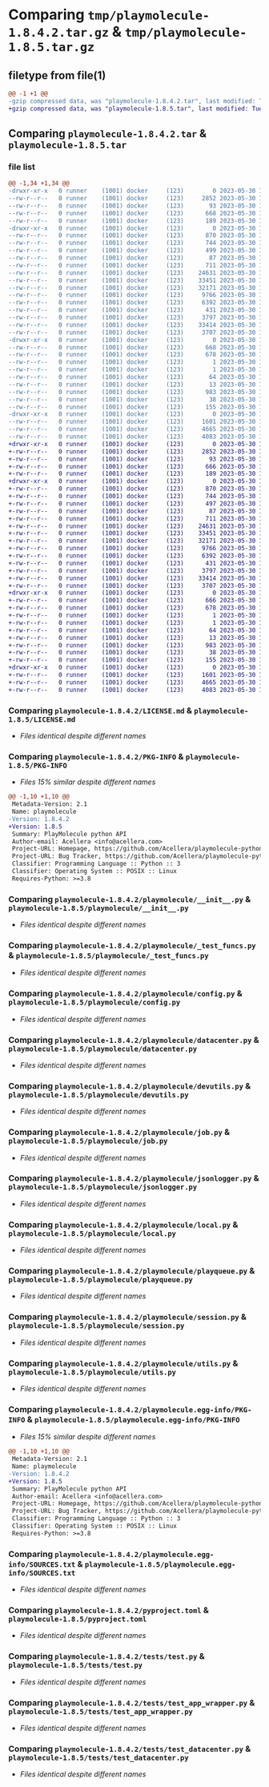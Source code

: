 # Comparing `tmp/playmolecule-1.8.4.2.tar.gz` & `tmp/playmolecule-1.8.5.tar.gz`

## filetype from file(1)

```diff
@@ -1 +1 @@
-gzip compressed data, was "playmolecule-1.8.4.2.tar", last modified: Tue May 30 13:51:03 2023, max compression
+gzip compressed data, was "playmolecule-1.8.5.tar", last modified: Tue May 30 13:57:38 2023, max compression
```

## Comparing `playmolecule-1.8.4.2.tar` & `playmolecule-1.8.5.tar`

### file list

```diff
@@ -1,34 +1,34 @@
-drwxr-xr-x   0 runner    (1001) docker     (123)        0 2023-05-30 13:51:03.938694 playmolecule-1.8.4.2/
--rw-r--r--   0 runner    (1001) docker     (123)     2852 2023-05-30 13:50:45.000000 playmolecule-1.8.4.2/LICENSE.md
--rw-r--r--   0 runner    (1001) docker     (123)       93 2023-05-30 13:50:45.000000 playmolecule-1.8.4.2/MANIFEST.in
--rw-r--r--   0 runner    (1001) docker     (123)      668 2023-05-30 13:51:03.938694 playmolecule-1.8.4.2/PKG-INFO
--rw-r--r--   0 runner    (1001) docker     (123)      189 2023-05-30 13:50:45.000000 playmolecule-1.8.4.2/README.md
-drwxr-xr-x   0 runner    (1001) docker     (123)        0 2023-05-30 13:51:03.938694 playmolecule-1.8.4.2/playmolecule/
--rw-r--r--   0 runner    (1001) docker     (123)      870 2023-05-30 13:50:45.000000 playmolecule-1.8.4.2/playmolecule/__init__.py
--rw-r--r--   0 runner    (1001) docker     (123)      744 2023-05-30 13:50:45.000000 playmolecule-1.8.4.2/playmolecule/_test_funcs.py
--rw-r--r--   0 runner    (1001) docker     (123)      499 2023-05-30 13:51:03.938694 playmolecule-1.8.4.2/playmolecule/_version.py
--rw-r--r--   0 runner    (1001) docker     (123)       87 2023-05-30 13:50:45.000000 playmolecule-1.8.4.2/playmolecule/config.ini
--rw-r--r--   0 runner    (1001) docker     (123)      711 2023-05-30 13:50:45.000000 playmolecule-1.8.4.2/playmolecule/config.py
--rw-r--r--   0 runner    (1001) docker     (123)    24631 2023-05-30 13:50:45.000000 playmolecule-1.8.4.2/playmolecule/datacenter.py
--rw-r--r--   0 runner    (1001) docker     (123)    33451 2023-05-30 13:50:45.000000 playmolecule-1.8.4.2/playmolecule/devutils.py
--rw-r--r--   0 runner    (1001) docker     (123)    32171 2023-05-30 13:50:45.000000 playmolecule-1.8.4.2/playmolecule/job.py
--rw-r--r--   0 runner    (1001) docker     (123)     9766 2023-05-30 13:50:45.000000 playmolecule-1.8.4.2/playmolecule/jsonlogger.py
--rw-r--r--   0 runner    (1001) docker     (123)     6392 2023-05-30 13:50:45.000000 playmolecule-1.8.4.2/playmolecule/local.py
--rw-r--r--   0 runner    (1001) docker     (123)      431 2023-05-30 13:50:45.000000 playmolecule-1.8.4.2/playmolecule/logging.ini
--rw-r--r--   0 runner    (1001) docker     (123)     3797 2023-05-30 13:50:45.000000 playmolecule-1.8.4.2/playmolecule/playqueue.py
--rw-r--r--   0 runner    (1001) docker     (123)    33414 2023-05-30 13:50:45.000000 playmolecule-1.8.4.2/playmolecule/session.py
--rw-r--r--   0 runner    (1001) docker     (123)     3707 2023-05-30 13:50:45.000000 playmolecule-1.8.4.2/playmolecule/utils.py
-drwxr-xr-x   0 runner    (1001) docker     (123)        0 2023-05-30 13:51:03.938694 playmolecule-1.8.4.2/playmolecule.egg-info/
--rw-r--r--   0 runner    (1001) docker     (123)      668 2023-05-30 13:51:03.000000 playmolecule-1.8.4.2/playmolecule.egg-info/PKG-INFO
--rw-r--r--   0 runner    (1001) docker     (123)      678 2023-05-30 13:51:03.000000 playmolecule-1.8.4.2/playmolecule.egg-info/SOURCES.txt
--rw-r--r--   0 runner    (1001) docker     (123)        1 2023-05-30 13:51:03.000000 playmolecule-1.8.4.2/playmolecule.egg-info/dependency_links.txt
--rw-r--r--   0 runner    (1001) docker     (123)        1 2023-05-30 13:51:03.000000 playmolecule-1.8.4.2/playmolecule.egg-info/not-zip-safe
--rw-r--r--   0 runner    (1001) docker     (123)       64 2023-05-30 13:51:03.000000 playmolecule-1.8.4.2/playmolecule.egg-info/requires.txt
--rw-r--r--   0 runner    (1001) docker     (123)       13 2023-05-30 13:51:03.000000 playmolecule-1.8.4.2/playmolecule.egg-info/top_level.txt
--rw-r--r--   0 runner    (1001) docker     (123)      983 2023-05-30 13:50:45.000000 playmolecule-1.8.4.2/pyproject.toml
--rw-r--r--   0 runner    (1001) docker     (123)       38 2023-05-30 13:51:03.938694 playmolecule-1.8.4.2/setup.cfg
--rw-r--r--   0 runner    (1001) docker     (123)      155 2023-05-30 13:50:45.000000 playmolecule-1.8.4.2/setup.py
-drwxr-xr-x   0 runner    (1001) docker     (123)        0 2023-05-30 13:51:03.938694 playmolecule-1.8.4.2/tests/
--rw-r--r--   0 runner    (1001) docker     (123)     1601 2023-05-30 13:50:45.000000 playmolecule-1.8.4.2/tests/test.py
--rw-r--r--   0 runner    (1001) docker     (123)     4665 2023-05-30 13:50:45.000000 playmolecule-1.8.4.2/tests/test_app_wrapper.py
--rw-r--r--   0 runner    (1001) docker     (123)     4083 2023-05-30 13:50:45.000000 playmolecule-1.8.4.2/tests/test_datacenter.py
+drwxr-xr-x   0 runner    (1001) docker     (123)        0 2023-05-30 13:57:38.562627 playmolecule-1.8.5/
+-rw-r--r--   0 runner    (1001) docker     (123)     2852 2023-05-30 13:57:20.000000 playmolecule-1.8.5/LICENSE.md
+-rw-r--r--   0 runner    (1001) docker     (123)       93 2023-05-30 13:57:20.000000 playmolecule-1.8.5/MANIFEST.in
+-rw-r--r--   0 runner    (1001) docker     (123)      666 2023-05-30 13:57:38.562627 playmolecule-1.8.5/PKG-INFO
+-rw-r--r--   0 runner    (1001) docker     (123)      189 2023-05-30 13:57:20.000000 playmolecule-1.8.5/README.md
+drwxr-xr-x   0 runner    (1001) docker     (123)        0 2023-05-30 13:57:38.562627 playmolecule-1.8.5/playmolecule/
+-rw-r--r--   0 runner    (1001) docker     (123)      870 2023-05-30 13:57:20.000000 playmolecule-1.8.5/playmolecule/__init__.py
+-rw-r--r--   0 runner    (1001) docker     (123)      744 2023-05-30 13:57:20.000000 playmolecule-1.8.5/playmolecule/_test_funcs.py
+-rw-r--r--   0 runner    (1001) docker     (123)      497 2023-05-30 13:57:38.562627 playmolecule-1.8.5/playmolecule/_version.py
+-rw-r--r--   0 runner    (1001) docker     (123)       87 2023-05-30 13:57:20.000000 playmolecule-1.8.5/playmolecule/config.ini
+-rw-r--r--   0 runner    (1001) docker     (123)      711 2023-05-30 13:57:20.000000 playmolecule-1.8.5/playmolecule/config.py
+-rw-r--r--   0 runner    (1001) docker     (123)    24631 2023-05-30 13:57:20.000000 playmolecule-1.8.5/playmolecule/datacenter.py
+-rw-r--r--   0 runner    (1001) docker     (123)    33451 2023-05-30 13:57:20.000000 playmolecule-1.8.5/playmolecule/devutils.py
+-rw-r--r--   0 runner    (1001) docker     (123)    32171 2023-05-30 13:57:20.000000 playmolecule-1.8.5/playmolecule/job.py
+-rw-r--r--   0 runner    (1001) docker     (123)     9766 2023-05-30 13:57:20.000000 playmolecule-1.8.5/playmolecule/jsonlogger.py
+-rw-r--r--   0 runner    (1001) docker     (123)     6392 2023-05-30 13:57:20.000000 playmolecule-1.8.5/playmolecule/local.py
+-rw-r--r--   0 runner    (1001) docker     (123)      431 2023-05-30 13:57:20.000000 playmolecule-1.8.5/playmolecule/logging.ini
+-rw-r--r--   0 runner    (1001) docker     (123)     3797 2023-05-30 13:57:20.000000 playmolecule-1.8.5/playmolecule/playqueue.py
+-rw-r--r--   0 runner    (1001) docker     (123)    33414 2023-05-30 13:57:20.000000 playmolecule-1.8.5/playmolecule/session.py
+-rw-r--r--   0 runner    (1001) docker     (123)     3707 2023-05-30 13:57:20.000000 playmolecule-1.8.5/playmolecule/utils.py
+drwxr-xr-x   0 runner    (1001) docker     (123)        0 2023-05-30 13:57:38.562627 playmolecule-1.8.5/playmolecule.egg-info/
+-rw-r--r--   0 runner    (1001) docker     (123)      666 2023-05-30 13:57:38.000000 playmolecule-1.8.5/playmolecule.egg-info/PKG-INFO
+-rw-r--r--   0 runner    (1001) docker     (123)      678 2023-05-30 13:57:38.000000 playmolecule-1.8.5/playmolecule.egg-info/SOURCES.txt
+-rw-r--r--   0 runner    (1001) docker     (123)        1 2023-05-30 13:57:38.000000 playmolecule-1.8.5/playmolecule.egg-info/dependency_links.txt
+-rw-r--r--   0 runner    (1001) docker     (123)        1 2023-05-30 13:57:38.000000 playmolecule-1.8.5/playmolecule.egg-info/not-zip-safe
+-rw-r--r--   0 runner    (1001) docker     (123)       64 2023-05-30 13:57:38.000000 playmolecule-1.8.5/playmolecule.egg-info/requires.txt
+-rw-r--r--   0 runner    (1001) docker     (123)       13 2023-05-30 13:57:38.000000 playmolecule-1.8.5/playmolecule.egg-info/top_level.txt
+-rw-r--r--   0 runner    (1001) docker     (123)      983 2023-05-30 13:57:20.000000 playmolecule-1.8.5/pyproject.toml
+-rw-r--r--   0 runner    (1001) docker     (123)       38 2023-05-30 13:57:38.562627 playmolecule-1.8.5/setup.cfg
+-rw-r--r--   0 runner    (1001) docker     (123)      155 2023-05-30 13:57:20.000000 playmolecule-1.8.5/setup.py
+drwxr-xr-x   0 runner    (1001) docker     (123)        0 2023-05-30 13:57:38.562627 playmolecule-1.8.5/tests/
+-rw-r--r--   0 runner    (1001) docker     (123)     1601 2023-05-30 13:57:20.000000 playmolecule-1.8.5/tests/test.py
+-rw-r--r--   0 runner    (1001) docker     (123)     4665 2023-05-30 13:57:20.000000 playmolecule-1.8.5/tests/test_app_wrapper.py
+-rw-r--r--   0 runner    (1001) docker     (123)     4083 2023-05-30 13:57:20.000000 playmolecule-1.8.5/tests/test_datacenter.py
```

### Comparing `playmolecule-1.8.4.2/LICENSE.md` & `playmolecule-1.8.5/LICENSE.md`

 * *Files identical despite different names*

### Comparing `playmolecule-1.8.4.2/PKG-INFO` & `playmolecule-1.8.5/PKG-INFO`

 * *Files 15% similar despite different names*

```diff
@@ -1,10 +1,10 @@
 Metadata-Version: 2.1
 Name: playmolecule
-Version: 1.8.4.2
+Version: 1.8.5
 Summary: PlayMolecule python API
 Author-email: Acellera <info@acellera.com>
 Project-URL: Homepage, https://github.com/Acellera/playmolecule-python-api
 Project-URL: Bug Tracker, https://github.com/Acellera/playmolecule-python-api/issues
 Classifier: Programming Language :: Python :: 3
 Classifier: Operating System :: POSIX :: Linux
 Requires-Python: >=3.8
```

### Comparing `playmolecule-1.8.4.2/playmolecule/__init__.py` & `playmolecule-1.8.5/playmolecule/__init__.py`

 * *Files identical despite different names*

### Comparing `playmolecule-1.8.4.2/playmolecule/_test_funcs.py` & `playmolecule-1.8.5/playmolecule/_test_funcs.py`

 * *Files identical despite different names*

### Comparing `playmolecule-1.8.4.2/playmolecule/config.py` & `playmolecule-1.8.5/playmolecule/config.py`

 * *Files identical despite different names*

### Comparing `playmolecule-1.8.4.2/playmolecule/datacenter.py` & `playmolecule-1.8.5/playmolecule/datacenter.py`

 * *Files identical despite different names*

### Comparing `playmolecule-1.8.4.2/playmolecule/devutils.py` & `playmolecule-1.8.5/playmolecule/devutils.py`

 * *Files identical despite different names*

### Comparing `playmolecule-1.8.4.2/playmolecule/job.py` & `playmolecule-1.8.5/playmolecule/job.py`

 * *Files identical despite different names*

### Comparing `playmolecule-1.8.4.2/playmolecule/jsonlogger.py` & `playmolecule-1.8.5/playmolecule/jsonlogger.py`

 * *Files identical despite different names*

### Comparing `playmolecule-1.8.4.2/playmolecule/local.py` & `playmolecule-1.8.5/playmolecule/local.py`

 * *Files identical despite different names*

### Comparing `playmolecule-1.8.4.2/playmolecule/playqueue.py` & `playmolecule-1.8.5/playmolecule/playqueue.py`

 * *Files identical despite different names*

### Comparing `playmolecule-1.8.4.2/playmolecule/session.py` & `playmolecule-1.8.5/playmolecule/session.py`

 * *Files identical despite different names*

### Comparing `playmolecule-1.8.4.2/playmolecule/utils.py` & `playmolecule-1.8.5/playmolecule/utils.py`

 * *Files identical despite different names*

### Comparing `playmolecule-1.8.4.2/playmolecule.egg-info/PKG-INFO` & `playmolecule-1.8.5/playmolecule.egg-info/PKG-INFO`

 * *Files 15% similar despite different names*

```diff
@@ -1,10 +1,10 @@
 Metadata-Version: 2.1
 Name: playmolecule
-Version: 1.8.4.2
+Version: 1.8.5
 Summary: PlayMolecule python API
 Author-email: Acellera <info@acellera.com>
 Project-URL: Homepage, https://github.com/Acellera/playmolecule-python-api
 Project-URL: Bug Tracker, https://github.com/Acellera/playmolecule-python-api/issues
 Classifier: Programming Language :: Python :: 3
 Classifier: Operating System :: POSIX :: Linux
 Requires-Python: >=3.8
```

### Comparing `playmolecule-1.8.4.2/playmolecule.egg-info/SOURCES.txt` & `playmolecule-1.8.5/playmolecule.egg-info/SOURCES.txt`

 * *Files identical despite different names*

### Comparing `playmolecule-1.8.4.2/pyproject.toml` & `playmolecule-1.8.5/pyproject.toml`

 * *Files identical despite different names*

### Comparing `playmolecule-1.8.4.2/tests/test.py` & `playmolecule-1.8.5/tests/test.py`

 * *Files identical despite different names*

### Comparing `playmolecule-1.8.4.2/tests/test_app_wrapper.py` & `playmolecule-1.8.5/tests/test_app_wrapper.py`

 * *Files identical despite different names*

### Comparing `playmolecule-1.8.4.2/tests/test_datacenter.py` & `playmolecule-1.8.5/tests/test_datacenter.py`

 * *Files identical despite different names*

